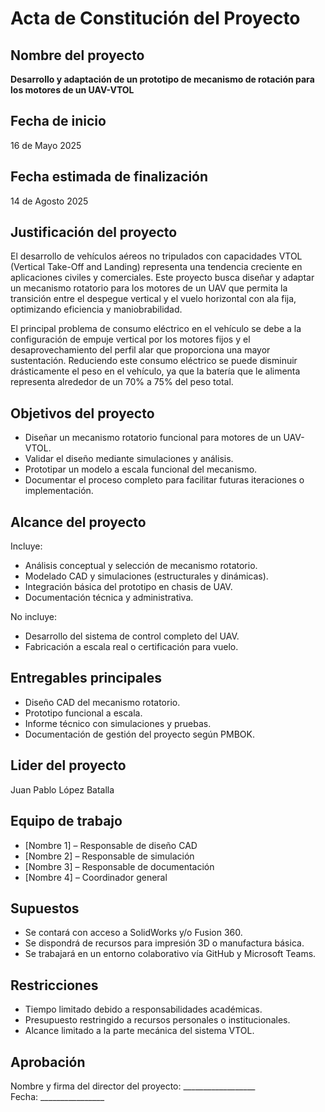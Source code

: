 # Acta de Constitución del Proyecto

## Nombre del proyecto
**Desarrollo y adaptación de un prototipo de mecanismo de rotación para los motores de un UAV-VTOL**

## Fecha de inicio
16 de Mayo 2025

## Fecha estimada de finalización
14 de Agosto 2025

## Justificación del proyecto
El desarrollo de vehículos aéreos no tripulados con capacidades VTOL (Vertical Take-Off and Landing) representa una tendencia creciente en aplicaciones civiles y comerciales. Este proyecto busca diseñar y adaptar un mecanismo rotatorio para los motores de un UAV que permita la transición entre el despegue vertical y el vuelo horizontal con ala fija, optimizando eficiencia y maniobrabilidad.

El principal problema de consumo eléctrico en el vehículo se debe a la configuración de empuje vertical por los motores fijos y el desaprovechamiento del perfil alar que proporciona una mayor sustentación. Reduciendo este consumo eléctrico se puede disminuir drásticamente el peso en el vehículo, ya que la batería que le alimenta representa alrededor de un 70% a 75% del peso total.

## Objetivos del proyecto
- Diseñar un mecanismo rotatorio funcional para motores de un UAV-VTOL.
- Validar el diseño mediante simulaciones y análisis.
- Prototipar un modelo a escala funcional del mecanismo.
- Documentar el proceso completo para facilitar futuras iteraciones o implementación.

## Alcance del proyecto
Incluye:
- Análisis conceptual y selección de mecanismo rotatorio.
- Modelado CAD y simulaciones (estructurales y dinámicas).
- Integración básica del prototipo en chasis de UAV.
- Documentación técnica y administrativa.
  
No incluye:
- Desarrollo del sistema de control completo del UAV.
- Fabricación a escala real o certificación para vuelo.

## Entregables principales
- Diseño CAD del mecanismo rotatorio.
- Prototipo funcional a escala.
- Informe técnico con simulaciones y pruebas.
- Documentación de gestión del proyecto según PMBOK.

## Lider del proyecto
Juan Pablo López Batalla

## Equipo de trabajo
- [Nombre 1] – Responsable de diseño CAD
- [Nombre 2] – Responsable de simulación
- [Nombre 3] – Responsable de documentación
- [Nombre 4] – Coordinador general

## Supuestos
- Se contará con acceso a SolidWorks y/o Fusion 360.
- Se dispondrá de recursos para impresión 3D o manufactura básica.
- Se trabajará en un entorno colaborativo vía GitHub y Microsoft Teams.

## Restricciones
- Tiempo limitado debido a responsabilidades académicas.
- Presupuesto restringido a recursos personales o institucionales.
- Alcance limitado a la parte mecánica del sistema VTOL.

## Aprobación
Nombre y firma del director del proyecto: __________________  
Fecha: ________________
